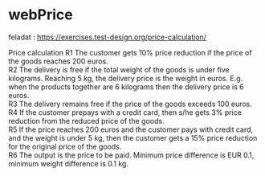 # webPrice

feladat :    https://exercises.test-design.org/price-calculation/

Price calculation
R1 The customer gets 10% price reduction if the price of the goods reaches 200 euros.<BR>
R2 The delivery is free if the total weight of the goods is under five kilograms. Reaching 5 kg, the delivery price is the weight in euros. E.g. when the products together are 6 kilograms then the delivery price is 6 euros.<BR>
R3 The delivery remains free if the price of the goods exceeds 100 euros. <BR>
R4 If the customer prepays with a credit card, then s/he gets 3% price reduction from the reduced price of the goods. <BR>
R5 If the price reaches 200 euros and the customer pays with credit card, and the weight is under 5 kg, then the customer gets a 15% price reduction for the original price of the goods. <BR>
R6 The output is the price to be paid. Minimum price difference is EUR 0.1, minimum weight difference is 0.1 kg. <BR>
